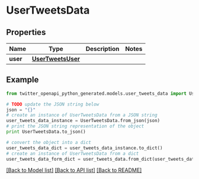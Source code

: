 # UserTweetsData


## Properties

Name | Type | Description | Notes
------------ | ------------- | ------------- | -------------
**user** | [**UserTweetsUser**](UserTweetsUser.md) |  | 

## Example

```python
from twitter_openapi_python_generated.models.user_tweets_data import UserTweetsData

# TODO update the JSON string below
json = "{}"
# create an instance of UserTweetsData from a JSON string
user_tweets_data_instance = UserTweetsData.from_json(json)
# print the JSON string representation of the object
print UserTweetsData.to_json()

# convert the object into a dict
user_tweets_data_dict = user_tweets_data_instance.to_dict()
# create an instance of UserTweetsData from a dict
user_tweets_data_form_dict = user_tweets_data.from_dict(user_tweets_data_dict)
```
[[Back to Model list]](../README.md#documentation-for-models) [[Back to API list]](../README.md#documentation-for-api-endpoints) [[Back to README]](../README.md)


